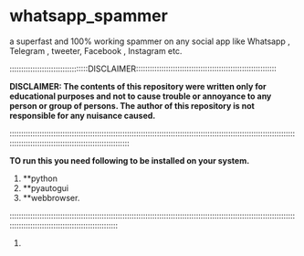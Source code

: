 # whatsapp_spammer
a superfast and 100% working spammer on any social app like Whatsapp , Telegram , tweeter, Facebook , Instagram etc. 
  

::::::::::::::::::::::::::::::::::DISCLAIMER:::::::::::::::::::::::::::::::::::::::::::::::::::::::::::::

**DISCLAIMER: The contents of this repository were written only for educational purposes and not to cause trouble or annoyance to any person or group of persons. The author of this repository is not responsible for any nuisance caused.**

::::::::::::::::::::::::::::::::::::::::::::::::::::::::::::::::::::::::::::::::::::::::::::::::::::::::::::::::::::::::::::::::::::::::::::::::::::::::::::::::::::::::::::::::

**TO run this you need following to be installed on your system.**
1. **python 
2. **pyautogui
3. **webbrowser.

:::::::::::::::::::::::::::::::::::::::::::::::::::::::::::::::::::::::::::::::::::::::::::::::::::::::::::::::::::::::::::::::::::::::::::::::::::::::::::::::::::::::::::

1. 
